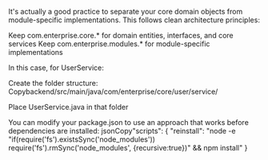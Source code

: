 It's actually a good practice to separate your core domain objects from module-specific implementations. This follows clean architecture principles:

Keep com.enterprise.core.* for domain entities, interfaces, and core services
Keep com.enterprise.modules.* for module-specific implementations

In this case, for UserService:

Create the folder structure:
Copybackend/src/main/java/com/enterprise/core/user/service/

Place UserService.java in that folder



You can modify your package.json to use an approach that works before dependencies are installed:
jsonCopy"scripts": {
    "reinstall": "node -e \"if(require('fs').existsSync('node_modules')) require('fs').rmSync('node_modules', {recursive:true})\" && npm install"
}


